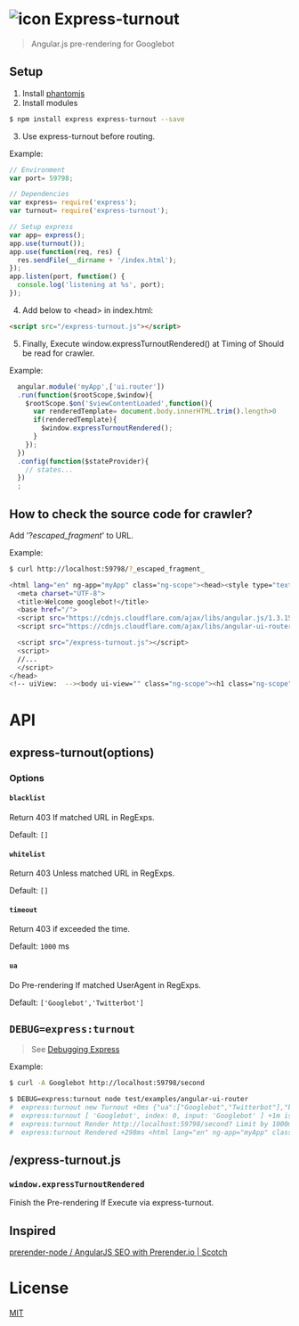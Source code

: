 # ![icon][.svg] Express-turnout

> Angular.js pre-rendering for Googlebot

## Setup

1. Install [phantomjs](https://github.com/sgentle/phantomjs-node#installation)
2. Install modules
  ```bash
  $ npm install express express-turnout --save
  ```

3. Use express-turnout before routing. 

  Example:
  ```js
  // Environment
  var port= 59798;

  // Dependencies
  var express= require('express');
  var turnout= require('express-turnout');

  // Setup express
  var app= express();
  app.use(turnout());
  app.use(function(req, res) {
    res.sendFile(__dirname + '/index.html');
  });
  app.listen(port, function() {
    console.log('listening at %s', port);
  });
  ```

4. Add below to &lt;head&gt; in index.html:
  ```html
  <script src="/express-turnout.js"></script>
  ```

5. Finally, Execute window.expressTurnoutRendered() at Timing of Should be read for crawler.

  Example:
  ```js
    angular.module('myApp',['ui.router'])
    .run(function($rootScope,$window){
      $rootScope.$on('$viewContentLoaded',function(){
        var renderedTemplate= document.body.innerHTML.trim().length>0
        if(renderedTemplate){
          $window.expressTurnoutRendered();
        }
      });
    })
    .config(function($stateProvider){
      // states...
    })
    ;
  ```

## How to check the source code for crawler?
Add '?_escaped_fragment_' to URL.

Example:

```bash
$ curl http://localhost:59798/?_escaped_fragment_

<html lang="en" ng-app="myApp" class="ng-scope"><head><style type="text/css">@charset "UTF-8";[ng\:cloak],[ng-cloak],[data-ng-cloak],[x-ng-cloak],.ng-cloak,.x-ng-cloak,.ng-hide:not(.ng-hide-animate){display:none !important;}ng\:form{display:block;}</style>
  <meta charset="UTF-8">
  <title>Welcome googlebot!</title>
  <base href="/">
  <script src="https://cdnjs.cloudflare.com/ajax/libs/angular.js/1.3.15/angular.js"></script>
  <script src="https://cdnjs.cloudflare.com/ajax/libs/angular-ui-router/0.2.14/angular-ui-router.js"></script>

  <script src="/express-turnout.js"></script>
  <script>
  //...
  </script>
</head>
<!-- uiView:  --><body ui-view="" class="ng-scope"><h1 class="ng-scope">first</h1><a ui-sref="second" class="ng-scope" href="/second">second</a></body></html>
```

# API
## express-turnout(options)
### Options
#### `blacklist`
Return 403 If matched URL in RegExps.

Default: `[]`

#### `whitelist`
Return 403 Unless matched URL in RegExps.

Default: `[]`

#### `timeout`
Return 403 if exceeded the time.

Default: `1000` ms

#### `ua`
Do Pre-rendering If matched UserAgent in RegExps.

Default: `['Googlebot','Twitterbot']`

## `DEBUG=express:turnout`
> See [Debugging Express](http://expressjs.com/guide/debugging.html)

Example:
```bash
$ curl -A Googlebot http://localhost:59798/second

$ DEBUG=express:turnout node test/examples/angular-ui-router
#  express:turnout new Turnout +0ms {"ua":["Googlebot","Twitterbot"],"blacklist":[],"whitelist":[],"timeout":1000,"eventName":"expressTurnoutRendered"}
#  express:turnout [ 'Googlebot', index: 0, input: 'Googlebot' ] +1m isBot Googlebot
#  express:turnout Render http://localhost:59798/second? Limit by 1000ms +2ms
#  express:turnout Rendered +298ms <html lang="en" ng-app="myApp" class="ng-scope">...<!-- uiView:  --><body ui-view="" class="ng-scope"><h1 class="ng-scope">second</h1><a ui-sref="first" class="ng-scope" href="">first</a></body></html>
```

## /express-turnout.js
### `window.expressTurnoutRendered`
Finish the Pre-rendering If Execute via express-turnout.

## Inspired
[prerender-node / AngularJS SEO with Prerender.io | Scotch](https://scotch.io/tutorials/angularjs-seo-with-prerender-io)

License
===
[MIT][License]

[License]: 59naga.mit-license.org

[.svg]: https://cdn.rawgit.com/59naga/express-turnout/master/.svg